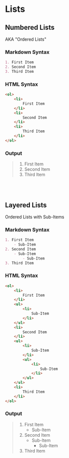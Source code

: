 # Lists

## Numbered Lists
AKA "Ordered Lists"

### Markdown Syntax
```markdown
1. First Item
2. Second Item
3. Third Item
```

### HTML Syntax
```html
<ol>
	<li>
		First Item
	</li>
	<li>
		Second Item
	</li>
	<li>
		Third Item
	</li>
</ol>
```

### Output

> 1. First Item
> 2. Second Item
> 3. Third Item


<br /><br />

## Layered Lists
Ordered Lists with Sub-Items

### Markdown Syntax
```markdown
1. First Item
	- Sub-Item
2. Second Item
	- Sub-Item
		- Sub-Item
3. Third Item
```

### HTML Syntax
```html
<ol>
	<li>
		First Item
	</li>
	<ul>
		<li>
			Sub-Item
		</li>
	</ul>
	<li>
		Second Item
	</li>
	<ul>
		<li>
			Sub-Item
		</li>
		<ul>
			<li>
				Sub-Item
			</li>
		</ul>
	</ul>
	<li>
		Third Item
	</li>
</ol>
```

### Output
> 1. First Item
> 		- Sub-Item
> 2. Second Item
>		- Sub-Item
>			- Sub-Item
> 3. Third Item